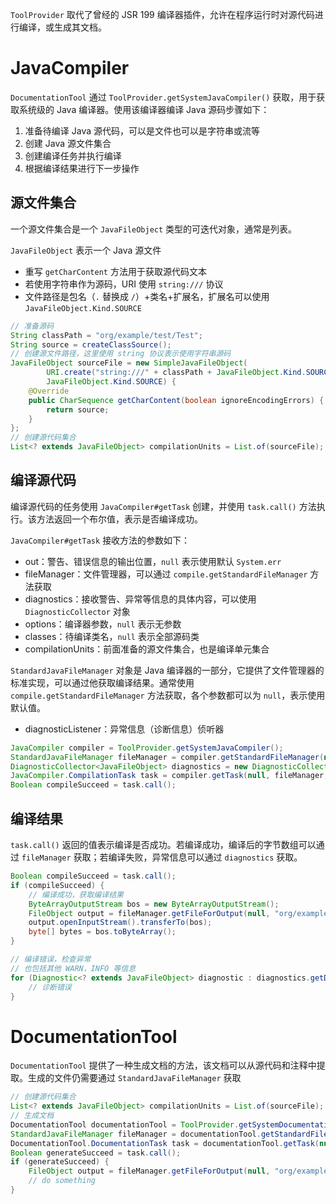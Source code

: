 `ToolProvider` 取代了曾经的 JSR 199 编译器插件，允许在程序运行时对源代码进行编译，或生成其文档。
# JavaCompiler

`DocumentationTool` 通过 `ToolProvider.getSystemJavaCompiler()` 获取，用于获取系统级的 Java 编译器。使用该编译器编译 Java 源码步骤如下：
1. 准备待编译 Java 源代码，可以是文件也可以是字符串或流等
2. 创建 Java 源文件集合
3. 创建编译任务并执行编译
4. 根据编译结果进行下一步操作
## 源文件集合

一个源文件集合是一个 `JavaFileObject` 类型的可迭代对象，通常是列表。

`JavaFileObject` 表示一个 Java 源文件
- 重写 `getCharContent` 方法用于获取源代码文本
- 若使用字符串作为源码，URI 使用 `string:///` 协议
- 文件路径是包名（`.` 替换成 `/`）+类名+扩展名，扩展名可以使用 `JavaFileObject.Kind.SOURCE`

```java
// 准备源码
String classPath = "org/example/test/Test";
String source = createClassSource();
// 创建源文件路径，这里使用 string 协议表示使用字符串源码
JavaFileObject sourceFile = new SimpleJavaFileObject(
        URI.create("string:///" + classPath + JavaFileObject.Kind.SOURCE.extension),
        JavaFileObject.Kind.SOURCE) {
    @Override
    public CharSequence getCharContent(boolean ignoreEncodingErrors) {
        return source;
    }
};
// 创建源代码集合
List<? extends JavaFileObject> compilationUnits = List.of(sourceFile);
```
## 编译源代码

编译源代码的任务使用 `JavaCompiler#getTask` 创建，并使用 `task.call()` 方法执行。该方法返回一个布尔值，表示是否编译成功。

`JavaCompiler#getTask` 接收方法的参数如下：
- out：警告、错误信息的输出位置，`null` 表示使用默认 `System.err`
- fileManager：文件管理器，可以通过 `compile.getStandardFileManager` 方法获取
- diagnostics：接收警告、异常等信息的具体内容，可以使用 `DiagnosticCollector` 对象
- options：编译器参数，`null` 表示无参数
- classes：待编译类名，`null` 表示全部源码类
- compilationUnits：前面准备的源文件集合，也是编译单元集合

`StandardJavaFileManager` 对象是 Java 编译器的一部分，它提供了文件管理器的标准实现，可以通过他获取编译结果。通常使用 `compile.getStandardFileManager` 方法获取，各个参数都可以为 `null`，表示使用默认值。
- diagnosticListener：异常信息（诊断信息）侦听器
 
```java
JavaCompiler compiler = ToolProvider.getSystemJavaCompiler();
StandardJavaFileManager fileManager = compiler.getStandardFileManager(null, null, null);
DiagnosticCollector<JavaFileObject> diagnostics = new DiagnosticCollector<>();
JavaCompiler.CompilationTask task = compiler.getTask(null, fileManager, diagnostics, null, null, compilationUnits);
Boolean compileSucceed = task.call();
```
## 编译结果

`task.call()` 返回的值表示编译是否成功。若编译成功，编译后的字节数组可以通过 `fileManager` 获取；若编译失败，异常信息可以通过 `diagnostics` 获取。

```java
Boolean compileSucceed = task.call();
if (compileSucceed) {
    // 编译成功，获取编译结果
    ByteArrayOutputStream bos = new ByteArrayOutputStream();
    FileObject output = fileManager.getFileForOutput(null, "org/example/test", "Test.class", null);
    output.openInputStream().transferTo(bos);
    byte[] bytes = bos.toByteArray();
}

// 编译错误，检查异常
// 也包括其他 WARN，INFO 等信息
for (Diagnostic<? extends JavaFileObject> diagnostic : diagnostics.getDiagnostics()) {
    // 诊断错误
}
```
# DocumentationTool

`DocumentationTool` 提供了一种生成文档的方法，该文档可以从源代码和注释中提取。生成的文件仍需要通过 `StandardJavaFileManager` 获取

```java
// 创建源代码集合
List<? extends JavaFileObject> compilationUnits = List.of(sourceFile);
// 生成文档
DocumentationTool documentationTool = ToolProvider.getSystemDocumentationTool();
StandardJavaFileManager fileManager = documentationTool.getStandardFileManager(null, null, null);
DocumentationTool.DocumentationTask task = documentationTool.getTask(null, fileManager, null, null, null, compilationUnits);
Boolean generateSucceed = task.call();
if (generateSucceed) {
    FileObject output = fileManager.getFileForOutput(null, "org/example/test", "Test.html", null);
    // do something
}
```
